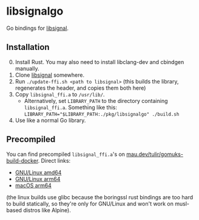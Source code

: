 # libsignalgo
Go bindings for [libsignal](https://github.com/signalapp/libsignal).

## Installation
0. Install Rust. You may also need to install libclang-dev and cbindgen manually.
1. Clone [libsignal](https://github.com/signalapp/libsignal) somewhere.
2. Run `./update-ffi.sh <path to libsignal>` (this builds the library, regenerates the header, and copies them both here)
3. Copy `libsignal_ffi.a` to `/usr/lib/`.
   * Alternatively, set `LIBRARY_PATH` to the directory containing `libsignal_ffi.a`.
	 Something like this: `LIBRARY_PATH="$LIBRARY_PATH:./pkg/libsignalgo" ./build.sh`
4. Use like a normal Go library.

## Precompiled
You can find precompiled `libsignal_ffi.a`'s on
[mau.dev/tulir/gomuks-build-docker](https://mau.dev/tulir/gomuks-build-docker).
Direct links:
* [GNU/Linux amd64](https://mau.dev/tulir/gomuks-build-docker/-/jobs/artifacts/master/raw/libsignal_ffi.a?job=libsignal%20linux%20amd64)
* [GNU/Linux arm64](https://mau.dev/tulir/gomuks-build-docker/-/jobs/artifacts/master/raw/libsignal_ffi.a?job=libsignal%20linux%20arm64)
* [macOS arm64](https://mau.dev/tulir/gomuks-build-docker/-/jobs/artifacts/master/raw/libsignal_ffi.a?job=libsignal%20macos%20arm64)

(the linux builds use glibc because the boringssl rust bindings are too hard to
build statically, so they're only for GNU/Linux and won't work on musl-based
distros like Alpine).
